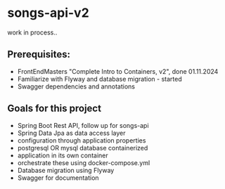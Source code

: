 # songs-api-v2
work in process..

## Prerequisites:
- FrontEndMasters "Complete Intro to Containers, v2", done 01.11.2024
- Familiarize with Flyway and database migration - started 
- Swagger dependencies and annotations

## Goals for this project
- Spring Boot Rest API, follow up for songs-api
- Spring Data Jpa as data access layer
- configuration through application properties
- postgresql OR mysql database containerized
- application in its own container
- orchestrate these using docker-compose.yml
- Database migration using Flyway
- Swagger for documentation


